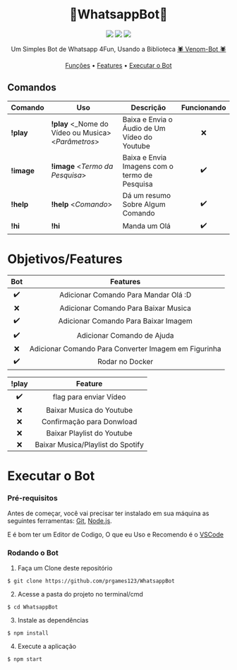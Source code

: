 <h1 align="center">💬WhatsappBot🤖</h1>

<p align="center">
  <img src="https://img.shields.io/github/license/prgames123/WhatsappBot"/>
  <img src="https://img.shields.io/github/last-commit/prgames123/WhatsappBot"/>
  <img src="https://img.shields.io/github/languages/top/prgames123/WhatsappBot"/>
</p>

<p align="center">
  Um Simples Bot de Whatsapp 4Fun, Usando a Biblioteca
  <a href="https://github.com/orkestral/venom/">
    🕷 Venom-Bot 🕷
  </a>
</p>

<p align="center">
 <a href="#Funções">Funções</a> •
 <a href="#Features">Features</a> •
 <a href="#executar-o-bot">Executar o Bot</a>
</p>

## Comandos

| Comando    | Uso                                                 | Descrição                                     | Funcionando |
|------------|-----------------------------------------------------|-----------------------------------------------|:-----------:|
| **!play**  | **!play** <_Nome do Vídeo ou Musica> <_Parâmetros_> | Baixa e Envia o Áudio de Um Vídeo do Youtube  |:x:|
| **!image** | **!image** <_Termo da Pesquisa_>                    | Baixa e Envia Imagens com o termo de Pesquisa |:heavy_check_mark:|
| **!help**  | **!help** <_Comando_>                               | Dá um resumo Sobre Algum Comando              |:heavy_check_mark:|
| **!hi**    | **!hi**                                             | Manda um Olá                                  |:heavy_check_mark:|

# Objetivos/Features

|       **Bot**      |                     **Features**                     |
|:------------------:|:----------------------------------------------------:|
| :heavy_check_mark: | Adicionar Comando Para Mandar Olá :D                 |
| :x:                | Adicionar Comando Para Baixar Musica                 |
| :heavy_check_mark: | Adicionar Comando Para Baixar Imagem                 |
| :heavy_check_mark: | Adicionar Comando de Ajuda                           |
| :x:                | Adicionar Comando Para Converter Imagem em Figurinha |
| :heavy_check_mark: |                    Rodar no Docker                   |

|      **!play**     |            **Feature**            |
|:------------------:|:---------------------------------:|
| :heavy_check_mark: |       flag para enviar Vídeo      |
| :x:                |      Baixar Musica do Youtube     |
| :x:                |     Confirmação para Donwload     |
| :x:                |     Baixar Playlist do Youtube    |
| :x:                | Baixar Musica/Playlist do Spotify |

# Executar o Bot

### Pré-requisitos

Antes de começar, você vai precisar ter instalado em sua máquina as seguintes ferramentas:
[Git](https://git-scm.com), [Node.js](https://nodejs.org/en/).

E é bom ter um Editor de Codigo, O que eu Uso e Recomendo é o [VSCode](https://code.visualstudio.com/)

### Rodando o Bot

1. Faça um Clone deste repositório
```
$ git clone https://github.com/prgames123/WhatsappBot
```

2. Acesse a pasta do projeto no terminal/cmd
```
$ cd WhatsappBot
```

3. Instale as dependências
```
$ npm install
```

4. Execute a aplicação
```
$ npm start
```

